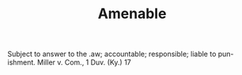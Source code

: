 ---
title: Amenable
permalink: "/definitions/amenable.html"
body: Subject to answer to the .aw; accountable; responsible; liable to pun-ishment.
  Miller v. Com., 1 Duv. (Ky.) 17
published_at: '2018-07-07'
layout: post
---